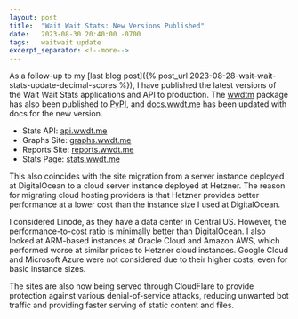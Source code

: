 ```yaml
---
layout: post
title:  "Wait Wait Stats: New Versions Published"
date:   2023-08-30 20:40:00 -0700
tags:   waitwait update
excerpt_separator: <!--more-->
---
```


As a follow-up to my [last blog post]({% post_url 2023-08-28-wait-wait-stats-update-decimal-scores %}), I have published the latest versions of the Wait Wait Stats applications and API to production. The [wwdtm](https://github.com/questionlp/wwdtm) package has also been published to [PyPI](https://pypi.org/project/wwdtm/), and [docs.wwdt.me](https://docs.wwdt.me/) has been updated with docs for the new version.

<!--more-->

- Stats API: [api.wwdt.me](https://api.wwdt.me/)
- Graphs Site: [graphs.wwdt.me](https://graphs.wwdt.me/)
- Reports Site: [reports.wwdt.me](https://reports.wwdt.me/)
- Stats Page: [stats.wwdt.me](https://stats.wwdt.me/)

This also coincides with the site migration from a server instance deployed at DigitalOcean to a cloud server instance deployed at Hetzner. The reason for migrating cloud hosting providers is that Hetzner provides better performance at a lower cost than the instance size I used at DigitalOcean.

I considered Linode, as they have a data center in Central US. However, the performance-to-cost ratio is minimally better than DigitalOcean. I also looked at ARM-based instances at Oracle Cloud and Amazon AWS, which performed worse at similar prices to Hetzner cloud instances. Google Cloud and Microsoft Azure were not considered due to their higher costs, even for basic instance sizes.

The sites are also now being served through CloudFlare to provide protection against various denial-of-service attacks, reducing unwanted bot traffic and providing faster serving of static content and files.
